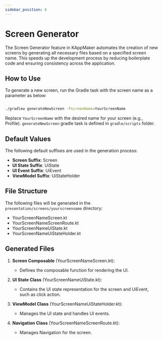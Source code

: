 ```yaml
---
sidebar_position: 6
---
```


# Screen Generator

The Screen Generator feature in KAppMaker automates the creation of new screens by generating all necessary files based on a specified screen name. This speeds up the development process by reducing boilerplate code and ensuring consistency across the application.


## How to Use

To generate a new screen, run the Gradle task with the screen name as a parameter as below:

```bash

./gradlew generateNewScreen -PscreenName=YourScreenName

```

Replace `YourScreenName` with the desired name for your screen (e.g., Profile). `generateNewScreen` gradle task is defined in `gradle/scripts` folder.

## Default Values

The following default suffixes are used in the generation process:

- **Screen Suffix**: Screen
- **UI State Suffix**: UiState
- **UI Event Suffix**: UiEvent
- **ViewModel Suffix**: UiStateHolder



## File Structure

The following files will be generated in the `presentation/screens/yourscreenname` directory:

- YourScreenNameScreen.kt
- YourScreenNameScreenRoute.kt
- YourScreenNameUiState.kt
- YourScreenNameUiStateHolder.kt



## Generated Files

1. **Screen Composable** (YourScreenNameScreen.kt):
   - Defines the composable function for rendering the UI.

2. **UI State Class** (YourScreenNameUiState.kt):
   - Contains the UI state representation for the screen and UiEvent, such as click action.

3. **ViewModel Class** (YourScreenNameUiStateHolder.kt):
   - Manages the UI state and handles UI events.

4. **Navigation Class** (YourScreenNameScreenRoute.kt):
   - Manages Navigation for the screen.


